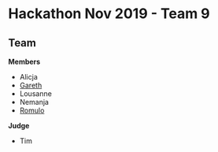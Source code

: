 # Hackathon Nov 2019 - Team 9

## Team

**Members**

- Alicja
- [Gareth](https://github.com/GarethS3)
- Lousanne
- Nemanja
- [Romulo](https://github.com/romqrq)

**Judge**

- Tim